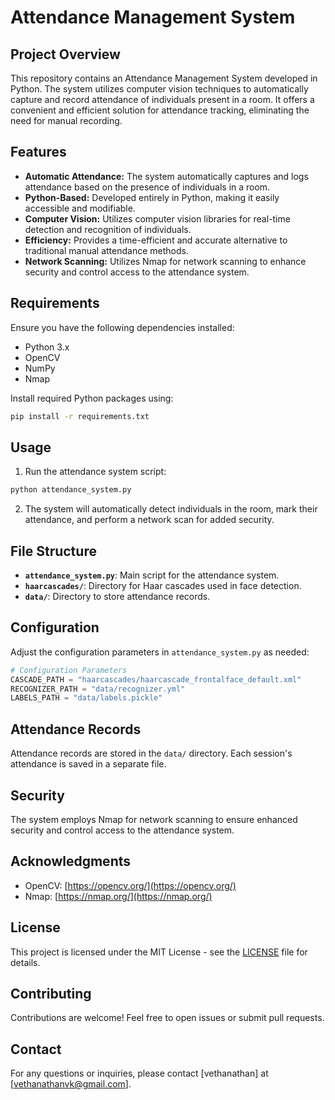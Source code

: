 # Attendance Management System

## Project Overview

This repository contains an Attendance Management System developed in Python. The system utilizes computer vision techniques to automatically capture and record attendance of individuals present in a room. It offers a convenient and efficient solution for attendance tracking, eliminating the need for manual recording.

## Features

- **Automatic Attendance:** The system automatically captures and logs attendance based on the presence of individuals in a room.
- **Python-Based:** Developed entirely in Python, making it easily accessible and modifiable.
- **Computer Vision:** Utilizes computer vision libraries for real-time detection and recognition of individuals.
- **Efficiency:** Provides a time-efficient and accurate alternative to traditional manual attendance methods.
- **Network Scanning:** Utilizes Nmap for network scanning to enhance security and control access to the attendance system.

## Requirements

Ensure you have the following dependencies installed:

- Python 3.x
- OpenCV
- NumPy
- Nmap

Install required Python packages using:

```bash
pip install -r requirements.txt
```

## Usage

1. Run the attendance system script:

```bash
python attendance_system.py
```

2. The system will automatically detect individuals in the room, mark their attendance, and perform a network scan for added security.

## File Structure

- **`attendance_system.py`**: Main script for the attendance system.
- **`haarcascades/`**: Directory for Haar cascades used in face detection.
- **`data/`**: Directory to store attendance records.

## Configuration

Adjust the configuration parameters in `attendance_system.py` as needed:

```python
# Configuration Parameters
CASCADE_PATH = "haarcascades/haarcascade_frontalface_default.xml"
RECOGNIZER_PATH = "data/recognizer.yml"
LABELS_PATH = "data/labels.pickle"
```

## Attendance Records

Attendance records are stored in the `data/` directory. Each session's attendance is saved in a separate file.

## Security

The system employs Nmap for network scanning to ensure enhanced security and control access to the attendance system.

## Acknowledgments

- OpenCV: [https://opencv.org/](https://opencv.org/)
- Nmap: [https://nmap.org/](https://nmap.org/)

## License

This project is licensed under the MIT License - see the [LICENSE](LICENSE) file for details.

## Contributing

Contributions are welcome! Feel free to open issues or submit pull requests.

## Contact

For any questions or inquiries, please contact [vethanathan] at [vethanathanvk@gmail.com].
